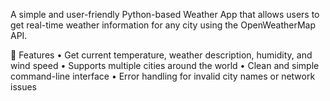 A simple and user-friendly Python-based Weather App that allows users to get real-time weather information for any city using the OpenWeatherMap API.

🔧 Features
	•	Get current temperature, weather description, humidity, and wind speed
	•	Supports multiple cities around the world
	•	Clean and simple command-line interface
	•	Error handling for invalid city names or network issues
